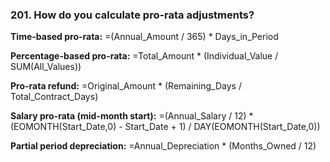 ### 201. **How do you calculate pro-rata adjustments?**

**Time-based pro-rata:**
=(Annual_Amount / 365) * Days_in_Period

**Percentage-based pro-rata:**
=Total_Amount * (Individual_Value / SUM(All_Values))

**Pro-rata refund:**
=Original_Amount * (Remaining_Days / Total_Contract_Days)

**Salary pro-rata (mid-month start):**
=(Annual_Salary / 12) * (EOMONTH(Start_Date,0) - Start_Date + 1) / DAY(EOMONTH(Start_Date,0))

**Partial period depreciation:**
=Annual_Depreciation * (Months_Owned / 12)
